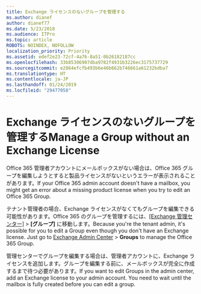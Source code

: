 ```yaml
---
title: Exchange ライセンスのないグループを管理する
ms.author: dianef
author: dianef77
ms.date: 5/23/2018
ms.audience: ITPro
ms.topic: article
ROBOTS: NOINDEX, NOFOLLOW
localization_priority: Priority
ms.assetid: edef2e23-72cf-4a76-8a51-0b26182187cc
ms.openlocfilehash: 33b85306907dba9782f4931b3226ec3175737729
ms.sourcegitcommit: e2864efcfb493b6e46b662b746661a61232bdba7
ms.translationtype: HT
ms.contentlocale: ja-JP
ms.lasthandoff: 01/24/2019
ms.locfileid: "29477058"
---
```

# <a name="manage-a-group-without-an-exchange-license"></a><span data-ttu-id="2efc3-102">Exchange ライセンスのないグループを管理する</span><span class="sxs-lookup"><span data-stu-id="2efc3-102">Manage a Group without an Exchange License</span></span>

<span data-ttu-id="2efc3-103">Office 365 管理者アカウントにメールボックスがない場合は、Office 365 グループを編集しようとすると製品ライセンスがないというエラーが表示されることがあります。</span><span class="sxs-lookup"><span data-stu-id="2efc3-103">If your Office 365 admin account doesn't have a mailbox, you might get an error about a missing product license when you try to edit an Office 365 Group.</span></span>
  
<span data-ttu-id="2efc3-p101">テナント管理者の場合、Exchange ライセンスがなくてもグループを編集できる可能性があります。Office 365 のグループを管理するには、[[Exchange 管理センター]](https://support.office.com/article/https://outlook.office365.com/ecp.aspx) \> **[グループ]** に移動します。</span><span class="sxs-lookup"><span data-stu-id="2efc3-p101">Because you're the tenant admin, it's possible for you to edit a Group even though you don't have an Exchange license. Just go to [Exchange Admin Center](https://support.office.com/article/https://outlook.office365.com/ecp.aspx) \> **Groups** to manage the Office 365 Group.</span></span> 
  
<span data-ttu-id="2efc3-p102">管理センターでグループを編集する場合は、管理者アカウントに、Exchange ライセンスを追加します。グループを編集する前に、メールボックスが完全に作成するまで待つ必要があります。</span><span class="sxs-lookup"><span data-stu-id="2efc3-p102">If you want to edit Groups in the admin center, add an Exchange license to your admin account. You need to wait until the mailbox is fully created before you can edit a group.</span></span>
  

